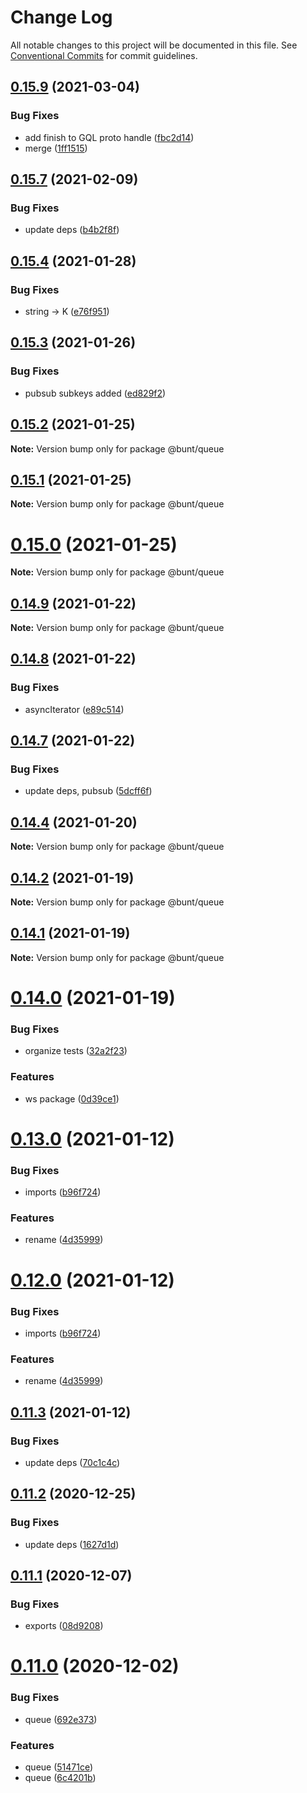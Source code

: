 # Change Log

All notable changes to this project will be documented in this file.
See [Conventional Commits](https://conventionalcommits.org) for commit guidelines.

## [0.15.9](https://github.com/izatop/bunt/compare/v0.15.8...v0.15.9) (2021-03-04)


### Bug Fixes

* add finish to GQL proto handle ([fbc2d14](https://github.com/izatop/bunt/commit/fbc2d145435c4024164b241e21479bcba13e485d))
* merge ([1ff1515](https://github.com/izatop/bunt/commit/1ff1515f5fdb3e4e7bef4c270929b56d83d2a452))





## [0.15.7](https://github.com/izatop/bunt/compare/v0.15.6...v0.15.7) (2021-02-09)


### Bug Fixes

* update deps ([b4b2f8f](https://github.com/izatop/bunt/commit/b4b2f8f62ab5f91ea7b58baf6bd24096ff063991))





## [0.15.4](https://github.com/izatop/bunt/compare/v0.15.3...v0.15.4) (2021-01-28)


### Bug Fixes

* string -> K ([e76f951](https://github.com/izatop/bunt/commit/e76f95160c66966311a6e44f38c5b6caa605979c))





## [0.15.3](https://github.com/izatop/bunt/compare/v0.15.2...v0.15.3) (2021-01-26)


### Bug Fixes

* pubsub subkeys added ([ed829f2](https://github.com/izatop/bunt/commit/ed829f249ab43b4c7353b7b2b0a229a6d9804b74))





## [0.15.2](https://github.com/izatop/bunt/compare/v0.15.1...v0.15.2) (2021-01-25)

**Note:** Version bump only for package @bunt/queue





## [0.15.1](https://github.com/izatop/bunt/compare/v0.15.0...v0.15.1) (2021-01-25)

**Note:** Version bump only for package @bunt/queue





# [0.15.0](https://github.com/izatop/bunt/compare/v0.14.9...v0.15.0) (2021-01-25)

**Note:** Version bump only for package @bunt/queue





## [0.14.9](https://github.com/izatop/bunt/compare/v0.14.8...v0.14.9) (2021-01-22)

**Note:** Version bump only for package @bunt/queue





## [0.14.8](https://github.com/izatop/bunt/compare/v0.14.7...v0.14.8) (2021-01-22)


### Bug Fixes

* asyncIterator ([e89c514](https://github.com/izatop/bunt/commit/e89c514fa2582d7da519f0c07373a0aa17ca2fa1))





## [0.14.7](https://github.com/izatop/bunt/compare/v0.14.6...v0.14.7) (2021-01-22)


### Bug Fixes

* update deps, pubsub ([5dcff6f](https://github.com/izatop/bunt/commit/5dcff6f64f1baca022aacbe2ce2704d0d2ee97fd))





## [0.14.4](https://github.com/izatop/bunt/compare/v0.14.3...v0.14.4) (2021-01-20)

**Note:** Version bump only for package @bunt/queue





## [0.14.2](https://github.com/izatop/bunt/compare/v0.14.1...v0.14.2) (2021-01-19)

**Note:** Version bump only for package @bunt/queue





## [0.14.1](https://github.com/izatop/bunt/compare/v0.14.0...v0.14.1) (2021-01-19)

**Note:** Version bump only for package @bunt/queue





# [0.14.0](https://github.com/izatop/bunt/compare/v0.13.0...v0.14.0) (2021-01-19)


### Bug Fixes

* organize tests ([32a2f23](https://github.com/izatop/bunt/commit/32a2f232afc63340f478316d2f7fa52a75860cc6))


### Features

* ws package ([0d39ce1](https://github.com/izatop/bunt/commit/0d39ce1b4631839b8dd14446e2f44e06b3ec4f6d))





# [0.13.0](https://github.com/izatop/bunt/compare/v0.11.3...v0.13.0) (2021-01-12)


### Bug Fixes

* imports ([b96f724](https://github.com/izatop/bunt/commit/b96f7247dc571cfac5f06b320e4cbd09000c7db1))


### Features

* rename ([4d35999](https://github.com/izatop/bunt/commit/4d359991a1d8c5968fa7dfb12be7cdefa3c4c4c8))





# [0.12.0](https://github.com/izatop/bunt/compare/v0.11.3...v0.12.0) (2021-01-12)


### Bug Fixes

* imports ([b96f724](https://github.com/izatop/bunt/commit/b96f7247dc571cfac5f06b320e4cbd09000c7db1))


### Features

* rename ([4d35999](https://github.com/izatop/bunt/commit/4d359991a1d8c5968fa7dfb12be7cdefa3c4c4c8))





## [0.11.3](https://github.com/izatop/bunt/compare/v0.11.2...v0.11.3) (2021-01-12)


### Bug Fixes

* update deps ([70c1c4c](https://github.com/izatop/bunt/commit/70c1c4cb2025e2ce01c5f4d1fb8e54681641dec2))





## [0.11.2](https://github.com/izatop/bunt/compare/v0.11.1...v0.11.2) (2020-12-25)


### Bug Fixes

* update deps ([1627d1d](https://github.com/izatop/bunt/commit/1627d1d49dd4612b19ad31856fc2e460e17af3ce))





## [0.11.1](https://github.com/izatop/bunt/compare/v0.11.0...v0.11.1) (2020-12-07)


### Bug Fixes

* exports ([08d9208](https://github.com/izatop/bunt/commit/08d920898ca077417155fc426d8683c584f2fc98))





# [0.11.0](https://github.com/izatop/bunt/compare/v0.10.11...v0.11.0) (2020-12-02)


### Bug Fixes

* queue ([692e373](https://github.com/izatop/bunt/commit/692e37336521462de855bf4f624b286a8dbf2489))


### Features

* queue ([51471ce](https://github.com/izatop/bunt/commit/51471cee51e254e5719c3ae871c17025d913565b))
* queue ([6c4201b](https://github.com/izatop/bunt/commit/6c4201b02fcc94cad2dc4437eab6b7b1bed718d9))
